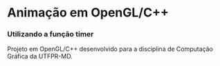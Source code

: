 # Animação em OpenGL/C++
### Utilizando a função timer
Projeto em OpenGL/C++ desenvolvido para a disciplina de Computação Gráfica da UTFPR-MD.

